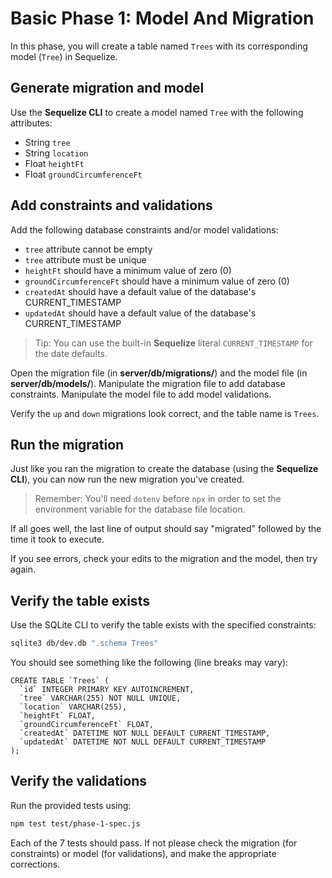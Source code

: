 # Basic Phase 1: Model And Migration

In this phase, you will create a table named `Trees` with its corresponding
model (`Tree`) in Sequelize.

## Generate migration and model

Use the **Sequelize CLI** to create a model named `Tree` with the following
attributes:

* String `tree`
* String `location`
* Float `heightFt`
* Float `groundCircumferenceFt`

## Add constraints and validations

Add the following database constraints and/or model validations:

* `tree` attribute cannot be empty
* `tree` attribute must be unique
* `heightFt` should have a minimum value of zero (0)
* `groundCircumferenceFt` should have a minimum value of zero (0)
* `createdAt` should have a default value of the database's CURRENT_TIMESTAMP
* `updatedAt` should have a default value of the database's CURRENT_TIMESTAMP

> Tip: You can use the built-in **Sequelize** literal `CURRENT_TIMESTAMP` for
> the date defaults.

Open the migration file (in __server/db/migrations/__) and the model file (in
__server/db/models/__). Manipulate the migration file to add database
constraints. Manipulate the model file to add model validations.

Verify the `up` and `down` migrations look correct, and the table name is
`Trees`.

## Run the migration

Just like you ran the migration to create the database (using the **Sequelize
CLI**), you can now run the new migration you've created.

> Remember: You'll need `dotenv` before `npx` in order to set the
> environment variable for the database file location.

If all goes well, the last line of output should say "migrated" followed by the
time it took to execute.

If you see errors, check your edits to the migration and the model, then try
again.

## Verify the table exists

Use the SQLite CLI to verify the table exists with the specified constraints:

```sh
sqlite3 db/dev.db ".schema Trees"
```

You should see something like the following (line breaks may vary):

```plaintext
CREATE TABLE `Trees` (
  `id` INTEGER PRIMARY KEY AUTOINCREMENT, 
  `tree` VARCHAR(255) NOT NULL UNIQUE, 
  `location` VARCHAR(255), 
  `heightFt` FLOAT, 
  `groundCircumferenceFt` FLOAT, 
  `createdAt` DATETIME NOT NULL DEFAULT CURRENT_TIMESTAMP, 
  `updatedAt` DATETIME NOT NULL DEFAULT CURRENT_TIMESTAMP
);
```

## Verify the validations

Run the provided tests using:

```sh
npm test test/phase-1-spec.js
```

Each of the 7 tests should pass. If not please check the migration (for
constraints) or model (for validations), and make the appropriate corrections.